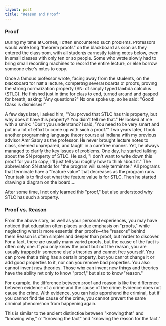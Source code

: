 ```yaml
---
layout: post
title: "Reason and Proof"
---
```



### Proof

During my time at Cornell, I often encountered such problems. Professors would write long "theorem proofs" on the blackboard as soon as they entered the classroom, with all students earnestly taking notes below, even in small classes with only ten or so people. Some who wrote slowly had to bring small recording machines to record the entire lecture, or else borrow someone else's notes to copy.

Once a famous professor wrote, facing away from the students, on the blackboard for half a lecture, completing several boards of proofs, proving the strong normalization property (SN) of simply typed lambda calculus (STLC). He finished just in time for class to end, turned around and gasped for breath, asking: "Any questions?" No one spoke up, so he said: "Good! Class is dismissed!"

A few days later, I asked him, "You proved that STLC has this property, but why does it have this property? You didn't tell me that." He looked at me with a smirk: "Don't you understand? I said, 'You need to be very smart and put in a lot of effort to come up with such a proof.'" Two years later, I took another programming language theory course at Indiana with my previous advisor Amr Sabry as the professor. He never brought lecture notes to class, seemed unprepared, and taught in a carefree manner. Yet, he always managed to clarify the key issues of problems. One day, he started talking about the SN property of STLC. He said, "I don't want to write down this proof for you to copy, I'll just tell you roughly how to think about it." The abbreviation SN stands for "the program will surely terminate." All programs that terminate have a "feature value" that decreases as the program runs. Your task is to find out what the feature value is for STLC. Then he started drawing a diagram on the board....

After some time, I not only learned this "proof," but also understood why STLC has such a property.

### Proof vs. Reason

From the above story, as well as your personal experiences, you may have noticed that education often places undue emphasis on "proofs," while neglecting what is more essential than proofs—the "reasons" behind them.Reason is often simpler and deeper than proof, but harder to discover. For a fact, there are usually many varied proofs, but the cause of the fact is often only one. If you only know the proof but not the reason, you are usually trapped in someone else's theories and cannot free yourself. You can prove that a thing has a certain property, but you cannot change it or add good properties to it, nor can you remove bad properties. You also cannot invent new theories. Those who can invent new things and theories have the ability not only to know "proof," but also to know "reason."

For example, the difference between proof and reason is like the difference between evidence of a crime and the cause of the crime. Evidence does not cause the crime. With evidence, you can help apprehend the criminal, but if you cannot find the cause of the crime, you cannot prevent the same criminal phenomenon from happening again.

This is similar to the ancient distinction between "knowing that" and "knowing why," or "knowing the fact" and "knowing the reason for the fact."